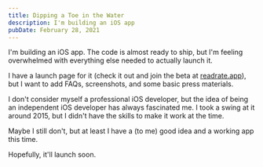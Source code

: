 ```yaml
---
title: Dipping a Toe in the Water
description: I'm building an iOS app
pubDate: February 28, 2021
---
```


I'm building an iOS app. The code is almost ready to ship, but I'm feeling overwhelmed with everything else needed to actually launch it.

I have a launch page for it (check it out and join the beta at [readrate.app](https://www.readrate.app)), but I want to add FAQs, screenshots, and some basic press materials.

I don't consider myself a professional iOS developer, but the idea of being an independent iOS developer has always fascinated me. I took a swing at it around 2015, but I didn't have the skills to make it work at the time.

Maybe I still don't, but at least I have a (to me) good idea and a working app this time.

Hopefully, it'll launch soon.
